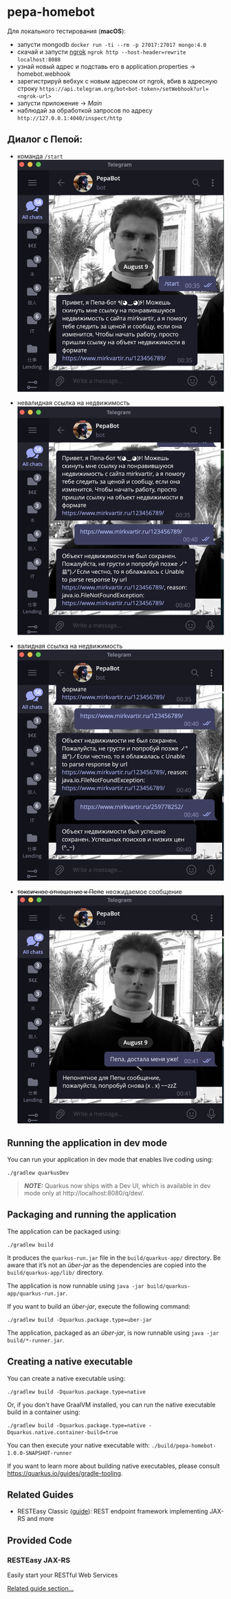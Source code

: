 # pepa-homebot

Для локального тестирования (**macOS**):
- запусти mongodb ```docker run -ti --rm -p 27017:27017 mongo:4.0```
- скачай и запусти [ngrok](https://dashboard.ngrok.com/get-started/setup) ```ngrok http --host-header=rewrite localhost:8088```
- узнай новый адрес и подставь его в application.properties -> homebot.webhook
- зарегистрируй вебхук с новым адресом от ngrok, вбив в адресную строку ```https://api.telegram.org/bot<bot-token>/setWebhook?url=<ngrok-url>```
- запусти приложение -> _Main_
- наблюдай за обработкой запросов по адресу ```http://127.0.0.1:4040/inspect/http```

## Диалог с Пепой:
- команда ```/start```
  ![start](/src/main/resources/static/1.png)
  
- невалидная ссылка на недвижимость
  ![start](/src/main/resources/static/2.png)

  
- валидная ссылка на недвижимость
  ![start](/src/main/resources/static/3.png)
  
  
- ~~токсичное отношение к Пепе~~ неожидаемое сообщение 
  ![start](/src/main/resources/static/4.png)
  

## Running the application in dev mode

You can run your application in dev mode that enables live coding using:
```shell script
./gradlew quarkusDev
```

> **_NOTE:_**  Quarkus now ships with a Dev UI, which is available in dev mode only at http://localhost:8080/q/dev/.

## Packaging and running the application

The application can be packaged using:
```shell script
./gradlew build
```
It produces the `quarkus-run.jar` file in the `build/quarkus-app/` directory.
Be aware that it’s not an _über-jar_ as the dependencies are copied into the `build/quarkus-app/lib/` directory.

The application is now runnable using `java -jar build/quarkus-app/quarkus-run.jar`.

If you want to build an _über-jar_, execute the following command:
```shell script
./gradlew build -Dquarkus.package.type=uber-jar
```

The application, packaged as an _über-jar_, is now runnable using `java -jar build/*-runner.jar`.

## Creating a native executable

You can create a native executable using: 
```shell script
./gradlew build -Dquarkus.package.type=native
```

Or, if you don't have GraalVM installed, you can run the native executable build in a container using: 
```shell script
./gradlew build -Dquarkus.package.type=native -Dquarkus.native.container-build=true
```

You can then execute your native executable with: `./build/pepa-homebot-1.0.0-SNAPSHOT-runner`

If you want to learn more about building native executables, please consult https://quarkus.io/guides/gradle-tooling.

## Related Guides

- RESTEasy Classic ([guide](https://quarkus.io/guides/resteasy)): REST endpoint framework implementing JAX-RS and more

## Provided Code

### RESTEasy JAX-RS

Easily start your RESTful Web Services

[Related guide section...](https://quarkus.io/guides/getting-started#the-jax-rs-resources)
